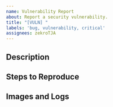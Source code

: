 ```yaml
---
name: Vulnerability Report
about: Report a security vulnerability.
title: "[VULN] "
labels: 'bug, vulnerability, critical'
assignees: zekroTJA
---
```


## Description
<!-- 
Please describe here the vulnerability behavior as clear 
and concise as possible.

Example:
The kick command can be executed without permission restriction.
-->


## Steps to Reproduce
<!--
Describe here the steps how to reproduce the problem.

Example:
1. Remove all permissions from all roles.
2. Execute a member kick.
-->


## Images and Logs
<!--
Here you can embed images, system logs or crash logs.

When embeding logs, please use the embed markdown syntax.
Example:
```
panic: could not build `webserver` because the build function panicked: runtime error: invalid memory address or nil pointer dereference,
goroutine 1 [running]:,
github.com/sarulabs/di/v2.(*containerGetter).Get(0x0, 0xc000035680, 0xfcbf29, 0x9, 0xf63f00, 0xc00051a000),
	/go/pkg/mod/github.com/sarulabs/di/v2@v2.4.2/containerGetter.go:17 +0x97,
github.com/sarulabs/di/v2.(*container).Get(0xc000035680, 0xfcbf29, 0x9, 0xf63f00, 0xc00051a000),
	/go/pkg/mod/github.com/sarulabs/di/v2@v2.4.2/container.go:38 +0x48,
main.main(),
	/build/cmd/shinpuru/main.go:308 +0xf9c
```

When you append an image, please use the markdown image embed syntax.
Example:
![](https://i.imgur.com/jhjjWaO.png)

Pro Tipp: You can copy an image to clipboard and paste it directly
in here. 😉
-->